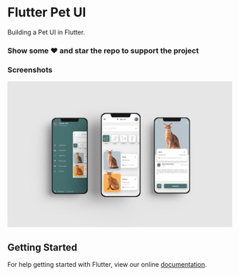# Flutter Pet UI

Building a Pet UI in Flutter.

### Show some :heart: and star the repo to support the project

### Screenshots

![Pet UI](screenshorts/1.jpg)


## Getting Started

For help getting started with Flutter, view our online
[documentation](https://flutter.io/).
